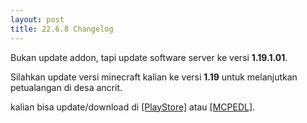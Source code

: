 ```yaml
---
layout: post
title: 22.6.8 Changelog
---
```

Bukan update addon, tapi update software server ke versi **1.19.1.01**.

Silahkan update versi minecraft kalian ke versi **1.19** untuk melanjutkan petualangan di desa ancrit.

kalian bisa update/download di [[PlayStore]](https://play.google.com/store/apps/details?id=com.mojang.minecraftpe) atau [[MCPEDL]](https://mcpedl.org/downloading/minecraft-pe-1-19/).
